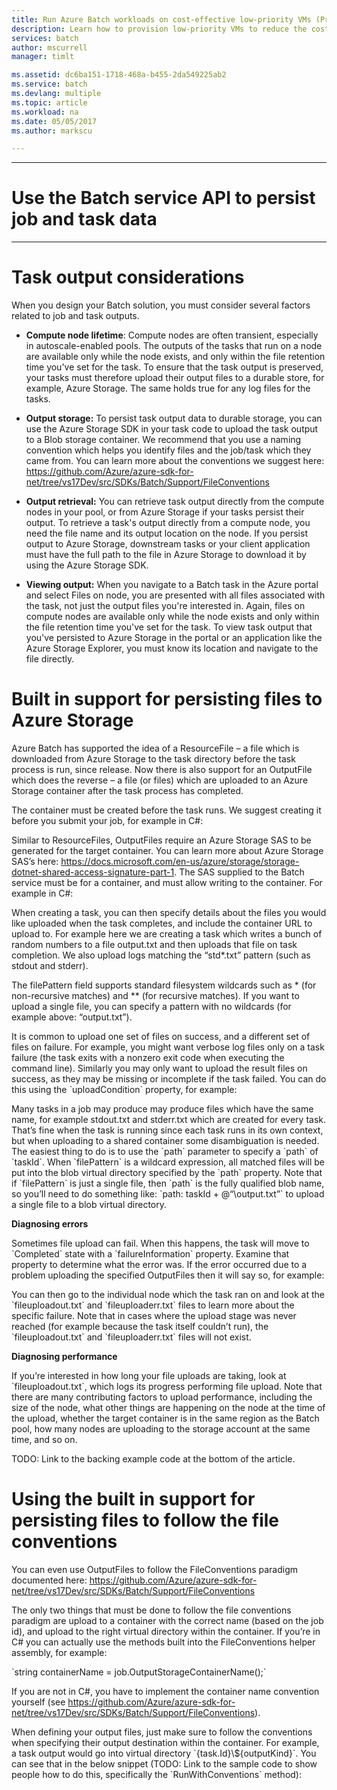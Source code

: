 ```yaml
---
title: Run Azure Batch workloads on cost-effective low-priority VMs (Preview) | Microsoft Docs
description: Learn how to provision low-priority VMs to reduce the cost of Azure Batch workloads.
services: batch
author: mscurrell
manager: timlt

ms.assetid: dc6ba151-1718-468a-b455-2da549225ab2
ms.service: batch
ms.devlang: multiple
ms.topic: article
ms.workload: na
ms.date: 05/05/2017
ms.author: markscu

---
```



---
# Use the Batch service API to persist job and task data
---

Task output considerations
==========================

When you design your Batch solution, you must consider several factors related
to job and task outputs.

-   **Compute node lifetime**: Compute nodes are often transient, especially in
    autoscale-enabled pools. The outputs of the tasks that run on a node are
    available only while the node exists, and only within the file retention
    time you've set for the task. To ensure that the task output is preserved,
    your tasks must therefore upload their output files to a durable store, for
    example, Azure Storage. The same holds true for any log files for the tasks.

-   **Output storage:** To persist task output data to durable storage, you can
    use the Azure Storage SDK in your task code to upload the task output to a
    Blob storage container. We recommend that you use a naming convention which
    helps you identify files and the job/task which they came from. You can
    learn more about the conventions we suggest here:
    <https://github.com/Azure/azure-sdk-for-net/tree/vs17Dev/src/SDKs/Batch/Support/FileConventions>

-   **Output retrieval:** You can retrieve task output directly from the compute
    nodes in your pool, or from Azure Storage if your tasks persist their
    output. To retrieve a task's output directly from a compute node, you need
    the file name and its output location on the node. If you persist output to
    Azure Storage, downstream tasks or your client application must have the
    full path to the file in Azure Storage to download it by using the Azure
    Storage SDK.

-   **Viewing output:** When you navigate to a Batch task in the Azure portal
    and select Files on node, you are presented with all files associated with
    the task, not just the output files you're interested in. Again, files on
    compute nodes are available only while the node exists and only within the
    file retention time you've set for the task. To view task output that you've
    persisted to Azure Storage in the portal or an application like the Azure
    Storage Explorer, you must know its location and navigate to the file
    directly.


Built in support for persisting files to Azure Storage
======================================================

Azure Batch has supported the idea of a ResourceFile – a file which is
downloaded from Azure Storage to the task directory before the task process is
run, since release. Now there is also support for an OutputFile which does the
reverse – a file (or files) which are uploaded to an Azure Storage container
after the task process has completed.

The container must be created before the task runs. We suggest creating it
before you submit your job, for example in C\#:

Similar to ResourceFiles, OutputFiles require an Azure Storage SAS to be
generated for the target container. You can learn more about Azure Storage SAS’s
here:
<https://docs.microsoft.com/en-us/azure/storage/storage-dotnet-shared-access-signature-part-1>.
The SAS supplied to the Batch service must be for a container, and must allow
writing to the container. For example in C\#:

When creating a task, you can then specify details about the files you would
like uploaded when the task completes, and include the container URL to upload
to. For example here we are creating a task which writes a bunch of random
numbers to a file output.txt and then uploads that file on task completion. We
also upload logs matching the “std\*.txt” pattern (such as stdout and stderr).

The filePattern field supports standard filesystem wildcards such as \* (for
non-recursive matches) and \*\* (for recursive matches). If you want to upload a
single file, you can specify a pattern with no wildcards (for example above:
“output.txt”).

It is common to upload one set of files on success, and a different set of files
on failure. For example, you might want verbose log files only on a task failure
(the task exits with a nonzero exit code when executing the command line).
Similarly you may only want to upload the result files on success, as they may
be missing or incomplete if the task failed. You can do this using the
\`uploadCondition\` property, for example:

Many tasks in a job may produce may produce files which have the same name, for
example stdout.txt and stderr.txt which are created for every task. That’s fine
when the task is running since each task runs in its own context, but when
uploading to a shared container some disambiguation is needed. The easiest thing
to do is to use the \`path\` parameter to specify a \`path\` of \`taskId\`. When
\`filePattern\` is a wildcard expression, all matched files will be put into the
blob virtual directory specified by the \`path\` property. Note that if
\`filePattern\` is just a single file, then \`path\` is the fully qualified blob
name, so you’ll need to do something like: \`path: taskId + \@“\\output.txt”\`
to upload a single file to a blob virtual directory.

**Diagnosing errors**

Sometimes file upload can fail. When this happens, the task will move to
\`Completed\` state with a \`failureInformation\` property. Examine that
property to determine what the error was. If the error occurred due to a problem
uploading the specified OutputFiles then it will say so, for example:

You can then go to the individual node which the task ran on and look at the
\`fileuploadout.txt\` and \`fileuploaderr.txt\` files to learn more about the
specific failure. Note that in cases where the upload stage was never reached
(for example because the task itself couldn’t run), the \`fileuploadout.txt\`
and \`fileuploaderr.txt\` files will not exist.

**Diagnosing performance**

If you’re interested in how long your file uploads are taking, look at
\`fileuploadout.txt\`, which logs its progress performing file upload. Note that
there are many contributing factors to upload performance, including the size of
the node, what other things are happening on the node at the time of the upload,
whether the target container is in the same region as the Batch pool, how many
nodes are uploading to the storage account at the same time, and so on.

TODO: Link to the backing example code at the bottom of the article.

Using the built in support for persisting files to follow the file conventions
==============================================================================

You can even use OutputFiles to follow the FileConventions paradigm documented
here:
<https://github.com/Azure/azure-sdk-for-net/tree/vs17Dev/src/SDKs/Batch/Support/FileConventions>

The only two things that must be done to follow the file conventions paradigm
are upload to a container with the correct name (based on the job id), and
upload to the right virtual directory within the container. If you’re in C\# you
can actually use the methods built into the FileConventions helper assembly, for
example:

\`string containerName = job.OutputStorageContainerName();\`

If you are not in C\#, you have to implement the container name convention
yourself (see
https://github.com/Azure/azure-sdk-for-net/tree/vs17Dev/src/SDKs/Batch/Support/FileConventions).

When defining your output files, just make sure to follow the conventions when
specifying their output destination within the container. For example, a task
output would go into virtual directory \`{task.Id}\\\${outputKind}\`. You can
see that in the below snippet (TODO: Link to the sample code to show people how
to do this, specifically the \`RunWithConventions\` method):
